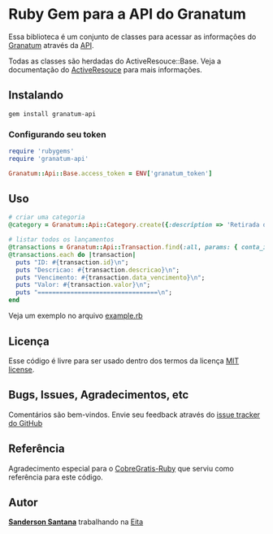 # Ruby Gem para a API do Granatum

Essa biblioteca é um conjunto de classes para acessar as informações do [Granatum](http://granatum.com.br) através da [API](http://www.granatum.com.br/financeiro/api/).

Todas as classes são herdadas do ActiveResouce::Base. Veja a documentação do [ActiveResouce](http://api.rubyonrails.org/classes/ActiveResource/Base.html) para mais informações.

## Instalando

    gem install granatum-api

### Configurando seu token

```ruby
require 'rubygems'
require 'granatum-api'

Granatum::Api::Base.access_token = ENV['granatum_token']
```

## Uso

```ruby
# criar uma categoria
@category = Granatum::Api::Category.create({:description => 'Retirada de Lucro'})

# listar todos os lançamentos
@transactions = Granatum::Api::Transaction.find(:all, params: { conta_id: 46839})
@transactions.each do |transaction|
  puts "ID: #{transaction.id}\n";
  puts "Descricao: #{transaction.descricao}\n";
  puts "Vencimento: #{transaction.data_vencimento}\n";
  puts "Valor: #{transaction.valor}\n";
  puts "=================================\n";
end
```

Veja um exemplo no arquivo [example.rb](https://github.com/eita/granatum-api/blob/master/examples/example.rb)

## Licença

Esse código é livre para ser usado dentro dos termos da licença [MIT license](http://www.opensource.org/licenses/mit-license.php).

## Bugs, Issues, Agradecimentos, etc

Comentários são bem-vindos. Envie seu feedback através do [issue tracker do GitHub](http://github.com/eita/granatum-api/issues)

## Referência

Agradecimento especial para o [CobreGratis-Ruby](https://github.com/CobreGratis/cobregratis-ruby) que serviu como referência para este código.

## Autor

[**Sanderson Santana**](http://github.com/ssantana) trabalhando na [Eita](http://digaeita.com.br)
